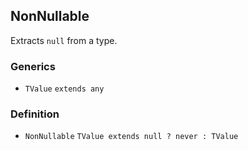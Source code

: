 NonNullable
-----------

Extracts `null` from a type.

### Generics

*   `TValue` `extends any`

### Definition

*   `NonNullable` `TValue extends null ? never : TValue`